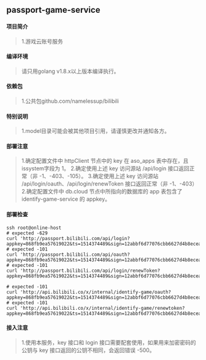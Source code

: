 ## passport-game-service

#### 项目简介
> 1.游戏云账号服务

#### 编译环境
> 请只用golang v1.8.x以上版本编译执行。

#### 依赖包
> 1.公共包github.com/namelessup/bilibili

#### 特别说明
> 1.model目录可能会被其他项目引用，请谨慎更改并通知各方。

#### 部署注意
> 1.确定配置文件中 httpClient 节点中的 key 在 aso_apps 表中存在，且 issystem字段为 1。
> 2.确定使用上述 key 访问源站 /api/login 接口返回正常（非 -1、-403、-105）。
> 3.确定使用上述 key 访问源站 /api/login/oauth、/api/login/renewToken 接口返回正常（非 -1、-403）
> 2.确定配置文件中 db.cloud 节点中所指向的数据库的 app 表包含了 identify-game-service 的 appkey。

#### 部署检查
```
ssh root@online-host
# expected -629
curl 'http://passport.bilibili.com/api/login?appkey=868fb9ea57619022&ts=1514374489&sign=12abbf6d77076cbb6627d4b8ecea1e43'
# expected -101
curl 'http://passport.bilibili.com/api/oauth?appkey=868fb9ea57619022&ts=1514374489&sign=12abbf6d77076cbb6627d4b8ecea1e43'
# expected -101
curl 'http://passport.bilibili.com/api/login/renewToken?appkey=868fb9ea57619022&ts=1514374489&sign=12abbf6d77076cbb6627d4b8ecea1e43'

# expected -101
curl 'http://api.bilibili.co/x/internal/identify-game/oauth?appkey=868fb9ea57619022&ts=1514374489&sign=12abbf6d77076cbb6627d4b8ecea1e43'
# expected -101
curl 'http://api.bilibili.co/x/internal/identify-game/renewtoken?appkey=868fb9ea57619022&ts=1514374489&sign=12abbf6d77076cbb6627d4b8ecea1e43'
```

#### 接入注意
> 1.使用本服务，key 接口和 login 接口需要配套使用，如果用来加密密码的公钥与 key 接口返回的公钥不相同，会返回错误 -500。
